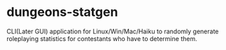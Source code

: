 # dungeons-statgen
CLI(Later GUI) application for Linux/Win/Mac/Haiku to randomly generate roleplaying statistics for contestants who have to determine them.
